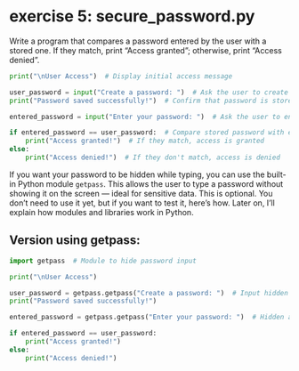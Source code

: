 # exercise 5: secure_password.py
Write a program that compares a password entered by the user with a stored one.
If they match, print “Access granted”; otherwise, print “Access denied”.

```python
print("\nUser Access")  # Display initial access message

user_password = input("Create a password: ")  # Ask the user to create a password
print("Password saved successfully!")  # Confirm that password is stored

entered_password = input("Enter your password: ")  # Ask the user to enter the password for verification

if entered_password == user_password:  # Compare stored password with entered one
    print("Access granted!")  # If they match, access is granted
else:
    print("Access denied!")  # If they don't match, access is denied
```
If you want your password to be hidden while typing, you can use the built-in Python module `getpass`.
This allows the user to type a password without showing it on the screen — ideal for sensitive data.
This is optional. You don’t need to use it yet, but if you want to test it, here’s how.
Later on, I’ll explain how modules and libraries work in Python.

## Version using getpass:
```python
import getpass  # Module to hide password input

print("\nUser Access")

user_password = getpass.getpass("Create a password: ")  # Input hidden
print("Password saved successfully!")

entered_password = getpass.getpass("Enter your password: ")  # Hidden again

if entered_password == user_password:
    print("Access granted!")
else:
    print("Access denied!")
```
